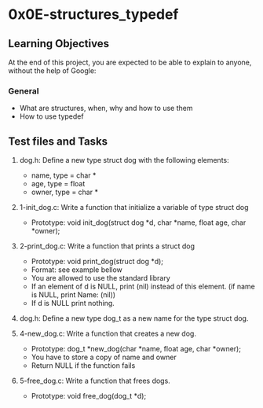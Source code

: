# 0x0E-structures_typedef

## Learning Objectives

At the end of this project, you are expected to be able to explain to anyone, without the help of Google:

### General

 - What are structures, when, why and how to use them
 - How to use typedef

## Test files and Tasks

1. dog.h: Define a new type struct dog with the following elements:
    - name, type = char *
    - age, type = float
    - owner, type = char *

2. 1-init_dog.c: Write a function that initialize a variable of type struct dog
    - Prototype: void init_dog(struct dog *d, char *name, float age, char *owner);

3. 2-print_dog.c: Write a function that prints a struct dog
    - Prototype: void print_dog(struct dog *d);
    - Format: see example bellow
    - You are allowed to use the standard library
    - If an element of d is NULL, print (nil) instead of this element. (if name is NULL, print Name: (nil))
    - If d is NULL print nothing.

4. dog.h: Define a new type dog_t as a new name for the type struct dog.

5. 4-new_dog.c: Write a function that creates a new dog.
    - Prototype: dog_t *new_dog(char *name, float age, char *owner);
    - You have to store a copy of name and owner
    - Return NULL if the function fails

6. 5-free_dog.c: Write a function that frees dogs.
    - Prototype: void free_dog(dog_t *d);
